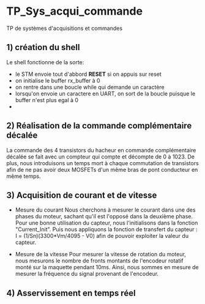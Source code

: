 # TP_Sys_acqui_commande
TP de systèmes d'acquisitions et commandes

## 1) création du shell

Le shell fonctionne de la sorte:

  - le STM envoie tout d'abbord __RESET__ si on appuis sur reset
  - on initialise le buffer rx_buffer à 0
  - on rentre dans une boucle while qui demande un caractère
  - lorsqu'on envoie un caractere en UART, on sort de la boucle puisque le buffer n'est plus egal à 0
  -
  
## 2) Réalisation de la commande complémentaire décalée

La commande des 4 transistors du hacheur en commande complémentaire décalée se fait avec un compteur qui compte et décompte de 0 à 1023.
De plus, nous introduisons un temps mort à chaque commutation de transistors afin de ne pas avoir deux MOSFETs d'un même bras de pont conducteur en même temps.

## 3) Acquisition de courant et de vitesse 

- Mesure du courant
Nous cherchons à mesurer le courant dans une des phases du moteur, sachant qu'il est l'opposé dans la deuxième phase.
Pour une bonne utilisation du capteur, nous l'initialisons dans la fonction "Current_Init".
Puis nous appliquons la fonction de transfert du capteur : I = (1/Sn)(3300*Vm/4095 - V0) afin de pouvoir exploiter la valeur du capteur.

- Mesure de la vitesse
Pour mesurer la vitesse de rotation du moteur, nous mesurons le nombre de fronts montants de l'encodeur rotatif monté sur la maquette pendant 10ms.
Ainsi, nous sommes en mesure de mesurer la fréquence du signal provenant de l'encodeur.

## 4) Asservissement en temps réel
